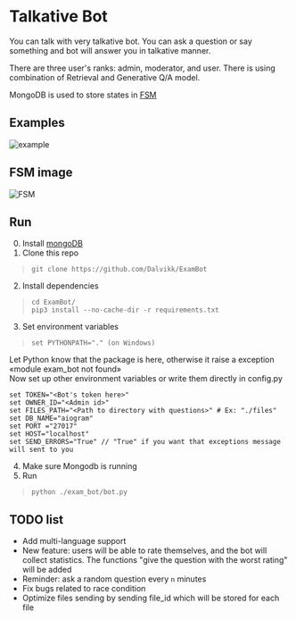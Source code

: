 # Talkative Bot

You can talk with very talkative bot. 
You can ask a question or say something and bot will answer you in talkative manner. 

There are three user's ranks: admin, moderator, and user.
There is using combination of Retrieval and Generative Q/A model.

MongoDB is used to store states in [FSM](https://en.wikipedia.org/wiki/Finite-state_machine/)

## Examples

![example](.github/images/1.png)

## FSM image

![FSM](.github/images/2.png)

## Run

0. Install [mongoDB](https://www.mongodb.com/)
1. Clone this repo
> `git clone https://github.com/Dalvikk/ExamBot`
2. Install dependencies
> `cd ExamBot/`  
> `pip3 install --no-cache-dir -r requirements.txt`
3. Set environment variables
> `set PYTHONPATH="." (on Windows)`  

Let Python know that the package is here, otherwise it raise a exception «module exam_bot not found»  
Now set up other environment variables or write them directly in config.py

```
set TOKEN="<Bot's token here>"
set OWNER_ID="<Admin id>"
set FILES_PATH="<Path to directory with questions>" # Ex: "./files"
set DB_NAME="aiogram"
set PORT ="27017"
set HOST="localhost"
set SEND_ERRORS="True" // "True" if you want that exceptions message will sent to you
```
4. Make sure Mongodb is running
5. Run  
>  `python ./exam_bot/bot.py`
> 
> 
## TODO list
* Add multi-language support
* New feature: users will be able to rate themselves, and the bot will collect statistics. The functions "give the question with the worst rating" will be added
* Reminder: ask a random question every `n` minutes
* Fix bugs related to race condition
* Optimize files sending by sending file_id which will be stored for each file
